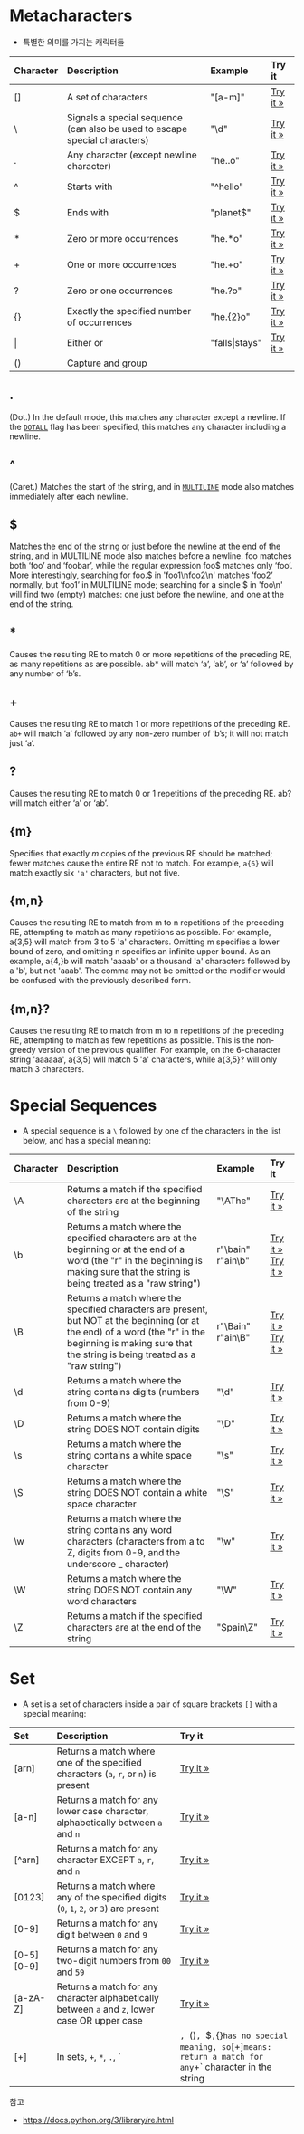 # Metacharacters

- 특별한 의미를 가지는 캐릭터들

| Character | Description                                                  | Example        | Try it                                                       |
| :-------- | :----------------------------------------------------------- | :------------- | :----------------------------------------------------------- |
| []        | A set of characters                                          | "[a-m]"        | [Try it »](https://www.w3schools.com/python/trypython.asp?filename=demo_regex_meta1) |
| \         | Signals a special sequence (can also be used to escape special characters) | "\d"           | [Try it »](https://www.w3schools.com/python/trypython.asp?filename=demo_regex_meta2) |
| .         | Any character (except newline character)                     | "he..o"        | [Try it »](https://www.w3schools.com/python/trypython.asp?filename=demo_regex_meta3) |
| ^         | Starts with                                                  | "^hello"       | [Try it »](https://www.w3schools.com/python/trypython.asp?filename=demo_regex_meta4) |
| $         | Ends with                                                    | "planet$"      | [Try it »](https://www.w3schools.com/python/trypython.asp?filename=demo_regex_meta5) |
| *         | Zero or more occurrences                                     | "he.*o"        | [Try it »](https://www.w3schools.com/python/trypython.asp?filename=demo_regex_meta6) |
| +         | One or more occurrences                                      | "he.+o"        | [Try it »](https://www.w3schools.com/python/trypython.asp?filename=demo_regex_meta7) |
| ?         | Zero or one occurrences                                      | "he.?o"        | [Try it »](https://www.w3schools.com/python/trypython.asp?filename=demo_regex_meta10) |
| {}        | Exactly the specified number of occurrences                  | "he.{2}o"      | [Try it »](https://www.w3schools.com/python/trypython.asp?filename=demo_regex_meta8) |
| \|        | Either or                                                    | "falls\|stays" | [Try it »](https://www.w3schools.com/python/trypython.asp?filename=demo_regex_meta9) |
| ()        | Capture and group                                            |                |                                                              |



## .

(Dot.) In the default mode, this matches any character except a newline. If the [`DOTALL`](https://docs.python.org/3/library/re.html#re.DOTALL) flag has been specified, this matches any character including a newline.



## ^

(Caret.) Matches the start of the string, and in [`MULTILINE`](https://docs.python.org/3/library/re.html#re.MULTILINE) mode also matches immediately after each newline.



## $

Matches the end of the string or just before the newline at the end of the string, and in MULTILINE mode also matches before a newline. foo matches both ‘foo’ and ‘foobar’, while the regular expression foo$ matches only ‘foo’. More interestingly, searching for foo.$ in 'foo1\nfoo2\n' matches ‘foo2’ normally, but ‘foo1’ in MULTILINE mode; searching for a single $ in 'foo\n' will find two (empty) matches: one just before the newline, and one at the end of the string.



## *

Causes the resulting RE to match 0 or more repetitions of the preceding RE, as many repetitions as are possible. ab* will match ‘a’, ‘ab’, or ‘a’ followed by any number of ‘b’s.



## +

Causes the resulting RE to match 1 or more repetitions of the preceding RE. `ab+` will match ‘a’ followed by any non-zero number of ‘b’s; it will not match just ‘a’.



## ?

Causes the resulting RE to match 0 or 1 repetitions of the preceding RE. ab? will match either ‘a’ or ‘ab’.



## {m}

Specifies that exactly *m* copies of the previous RE should be matched; fewer matches cause the entire RE not to match. For example, `a{6}` will match exactly six `'a'` characters, but not five.



## {m,n}

Causes the resulting RE to match from m to n repetitions of the preceding RE, attempting to match as many repetitions as possible. For example, a{3,5} will match from 3 to 5 'a' characters. Omitting m specifies a lower bound of zero, and omitting n specifies an infinite upper bound. As an example, a{4,}b will match 'aaaab' or a thousand 'a' characters followed by a 'b', but not 'aaab'. The comma may not be omitted or the modifier would be confused with the previously described form.



## {m,n}?

Causes the resulting RE to match from m to n repetitions of the preceding RE, attempting to match as few repetitions as possible. This is the non-greedy version of the previous qualifier. For example, on the 6-character string 'aaaaaa', a{3,5} will match 5 'a' characters, while a{3,5}? will only match 3 characters.



# Special Sequences

- A special sequence is a `\` followed by one of the characters in the list below, and has a special meaning:

| Character | Description                                                  | Example           | Try it                                                       |
| :-------- | :----------------------------------------------------------- | :---------------- | :----------------------------------------------------------- |
| \A        | Returns a match if the specified characters are at the beginning of the string | "\AThe"           | [Try it »](https://www.w3schools.com/python/trypython.asp?filename=demo_regex_seq1) |
| \b        | Returns a match where the specified characters are at the beginning or at the end of a word (the "r" in the beginning is making sure that the string is being treated as a "raw string") | r"\bain" r"ain\b" | [Try it »](https://www.w3schools.com/python/trypython.asp?filename=demo_regex_seq2) [Try it »](https://www.w3schools.com/python/trypython.asp?filename=demo_regex_seq2-2) |
| \B        | Returns a match where the specified characters are present, but NOT at the beginning (or at the end) of a word (the "r" in the beginning is making sure that the string is being treated as a "raw string") | r"\Bain" r"ain\B" | [Try it »](https://www.w3schools.com/python/trypython.asp?filename=demo_regex_seq3) [Try it »](https://www.w3schools.com/python/trypython.asp?filename=demo_regex_seq3-2) |
| \d        | Returns a match where the string contains digits (numbers from 0-9) | "\d"              | [Try it »](https://www.w3schools.com/python/trypython.asp?filename=demo_regex_seq4) |
| \D        | Returns a match where the string DOES NOT contain digits     | "\D"              | [Try it »](https://www.w3schools.com/python/trypython.asp?filename=demo_regex_seq5) |
| \s        | Returns a match where the string contains a white space character | "\s"              | [Try it »](https://www.w3schools.com/python/trypython.asp?filename=demo_regex_seq6) |
| \S        | Returns a match where the string DOES NOT contain a white space character | "\S"              | [Try it »](https://www.w3schools.com/python/trypython.asp?filename=demo_regex_seq7) |
| \w        | Returns a match where the string contains any word characters (characters from a to Z, digits from 0-9, and the underscore _ character) | "\w"              | [Try it »](https://www.w3schools.com/python/trypython.asp?filename=demo_regex_seq8) |
| \W        | Returns a match where the string DOES NOT contain any word characters | "\W"              | [Try it »](https://www.w3schools.com/python/trypython.asp?filename=demo_regex_seq9) |
| \Z        | Returns a match if the specified characters are at the end of the string | "Spain\Z"         | [Try it »](https://www.w3schools.com/python/trypython.asp?filename=demo_regex_seq10) |



# Set

- A set is a set of characters inside a pair of square brackets `[]` with a special meaning:



| Set        | Description                                                  | Try it                                                       |
| :--------- | :----------------------------------------------------------- | :----------------------------------------------------------- |
| [arn]      | Returns a match where one of the specified characters (`a`, `r`, or `n`) is present | [Try it »](https://www.w3schools.com/python/trypython.asp?filename=demo_regex_set1) |
| [a-n]      | Returns a match for any lower case character, alphabetically between `a` and `n` | [Try it »](https://www.w3schools.com/python/trypython.asp?filename=demo_regex_set2) |
| [^arn]     | Returns a match for any character EXCEPT `a`, `r`, and `n`   | [Try it »](https://www.w3schools.com/python/trypython.asp?filename=demo_regex_set3) |
| [0123]     | Returns a match where any of the specified digits (`0`, `1`, `2`, or `3`) are present | [Try it »](https://www.w3schools.com/python/trypython.asp?filename=demo_regex_set4) |
| [0-9]      | Returns a match for any digit between `0` and `9`            | [Try it »](https://www.w3schools.com/python/trypython.asp?filename=demo_regex_set5) |
| [0-5][0-9] | Returns a match for any two-digit numbers from `00` and `59` | [Try it »](https://www.w3schools.com/python/trypython.asp?filename=demo_regex_set6) |
| [a-zA-Z]   | Returns a match for any character alphabetically between `a` and `z`, lower case OR upper case | [Try it »](https://www.w3schools.com/python/trypython.asp?filename=demo_regex_set7) |
| [+]        | In sets, `+`, `*`, `.`, `|`, `()`, `$`,`{}` has no special meaning, so `[+]` means: return a match for any `+` character in the string | [Try it »](https://www.w3schools.com/python/trypython.asp?filename=demo_regex_set8) |



참고

- https://docs.python.org/3/library/re.html